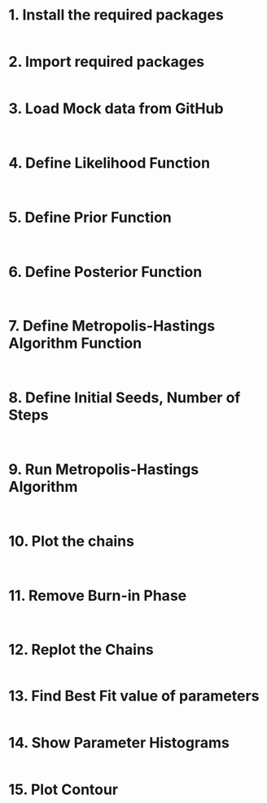 # 1. Install the required packages
 
```python 

```
# 2. Import required packages

```python

```
# 3. Load Mock data from GitHub

```python
 
```
# 4. Define Likelihood Function

```python
 
```
# 5. Define Prior Function

```python
 
```
# 6. Define Posterior Function

```python
 
```
# 7. Define Metropolis-Hastings Algorithm Function

```python
 
```
# 8. Define Initial Seeds, Number of Steps

```python
 
```
# 9. Run Metropolis-Hastings Algorithm

```python
 
```
# 10. Plot the chains

```python
 
```
# 11. Remove Burn-in Phase

```python


```

```python

```
# 12. Replot the Chains

```python


```
# 13. Find Best Fit value of parameters

```python

```
# 14. Show Parameter Histograms

```python

```
# 15. Plot Contour

```python

```
